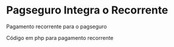 # Pagseguro Integra o Recorrente
Pagamento recorrente para o pagseguro

Código em php para pagamento recorrente 
